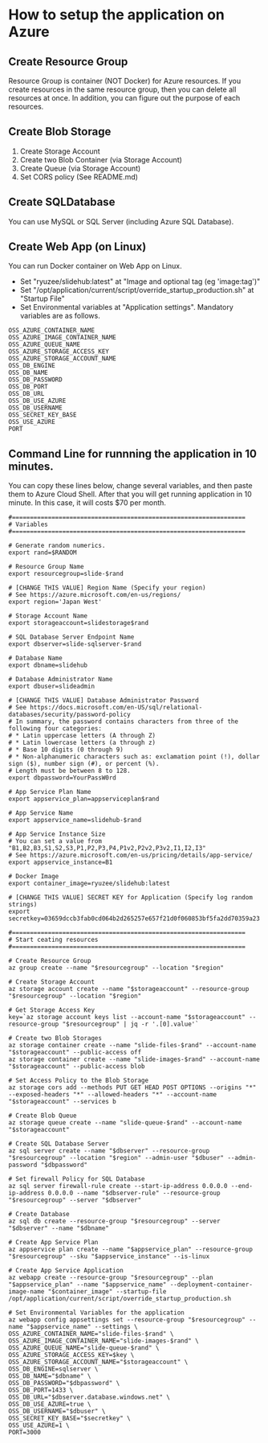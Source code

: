 # How to setup the application on Azure

## Create Resource Group

Resource Group is container (NOT Docker) for Azure resources.
If you create resources in the same resource group, then you can delete all resources at once.
In addition, you can figure out the purpose of each resources.

## Create Blob Storage

1. Create Storage Account
2. Create two Blob Container (via Storage Account)
3. Create Queue (via Storage Account)
4. Set CORS policy (See README.md)

## Create SQLDatabase

You can use MySQL or SQL Server (including Azure SQL Database).

## Create Web App (on Linux)

You can run Docker container on Web App on Linux.

* Set "ryuzee/slidehub:latest" at "Image and optional tag (eg 'image:tag')"
* Set "/opt/application/current/script/override_startup_production.sh" at "Startup File"
* Set Environmental variables at "Application settings". Mandatory variables are as follows.

```
OSS_AZURE_CONTAINER_NAME
OSS_AZURE_IMAGE_CONTAINER_NAME
OSS_AZURE_QUEUE_NAME
OSS_AZURE_STORAGE_ACCESS_KEY
OSS_AZURE_STORAGE_ACCOUNT_NAME
OSS_DB_ENGINE
OSS_DB_NAME
OSS_DB_PASSWORD
OSS_DB_PORT
OSS_DB_URL
OSS_DB_USE_AZURE
OSS_DB_USERNAME
OSS_SECRET_KEY_BASE
OSS_USE_AZURE
PORT
```

## Command Line for runnning the application in 10 minutes.

You can copy these lines below, change several variables, and then paste them to Azure Cloud Shell.
After that you will get running application in 10 minute.
In this case, it will costs $70 per month.

```
#=================================================================
# Variables
#=================================================================

# Generate random numerics.
export rand=$RANDOM

# Resource Group Name
export resourcegroup=slide-$rand

# [CHANGE THIS VALUE] Region Name (Specify your region)
# See https://azure.microsoft.com/en-us/regions/
export region='Japan West'

# Storage Account Name
export storageaccount=slidestorage$rand

# SQL Database Server Endpoint Name
export dbserver=slide-sqlserver-$rand

# Database Name
export dbname=slidehub

# Database Administrator Name
export dbuser=slideadmin

# [CHANGE THIS VALUE] Database Administrator Password
# See https://docs.microsoft.com/en-US/sql/relational-databases/security/password-policy
# In summary, the password contains characters from three of the following four categories:
# * Latin uppercase letters (A through Z)
# * Latin lowercase letters (a through z)
# * Base 10 digits (0 through 9)
# * Non-alphanumeric characters such as: exclamation point (!), dollar sign ($), number sign (#), or percent (%).
# Length must be between 8 to 128.
export dbpassword=YourPassW0rd

# App Service Plan Name
export appservice_plan=appserviceplan$rand

# App Service Name
export appservice_name=slidehub-$rand

# App Service Instance Size
# You can set a value from "B1,B2,B3,S1,S2,S3,P1,P2,P3,P4,P1v2,P2v2,P3v2,I1,I2,I3"
# See https://azure.microsoft.com/en-us/pricing/details/app-service/
export appservice_instance=B1

# Docker Image
export container_image=ryuzee/slidehub:latest

# [CHANGE THIS VALUE] SECRET KEY for Application (Specify log random strings)
export secretkey=03659dccb3fab0cd064b2d265257e657f21d0f060853bf5fa2dd70359a23

#=================================================================
# Start ceating resources
#=================================================================

# Create Resource Group
az group create --name "$resourcegroup" --location "$region"

# Create Storage Account
az storage account create --name "$storageaccount" --resource-group "$resourcegroup" --location "$region"

# Get Storage Access Key
key=`az storage account keys list --account-name "$storageaccount" --resource-group "$resourcegroup" | jq -r '.[0].value'`

# Create two Blob Storages
az storage container create --name "slide-files-$rand" --account-name "$storageaccount" --public-access off
az storage container create --name "slide-images-$rand" --account-name "$storageaccount" --public-access blob

# Set Access Policy to the Blob Storage
az storage cors add --methods PUT GET HEAD POST OPTIONS --origins "*" --exposed-headers "*" --allowed-headers "*" --account-name "$storageaccount" --services b

# Create Blob Queue
az storage queue create --name "slide-queue-$rand" --account-name "$storageaccount"

# Create SQL Database Server
az sql server create --name "$dbserver" --resource-group "$resourcegroup" --location "$region" --admin-user "$dbuser" --admin-password "$dbpassword"

# Set firewall Policy for SQL Database
az sql server firewall-rule create --start-ip-address 0.0.0.0 --end-ip-address 0.0.0.0 --name "$dbserver-rule" --resource-group "$resourcegroup" --server "$dbserver"

# Create Database
az sql db create --resource-group "$resourcegroup" --server "$dbserver" --name "$dbname"

# Create App Service Plan
az appservice plan create --name "$appservice_plan" --resource-group "$resourcegroup" --sku "$appservice_instance" --is-linux

# Create App Service Application
az webapp create --resource-group "$resourcegroup" --plan "$appservice_plan" --name "$appservice_name" --deployment-container-image-name "$container_image" --startup-file /opt/application/current/script/override_startup_production.sh

# Set Environmental Variables for the application
az webapp config appsettings set --resource-group "$resourcegroup" --name "$appservice_name" --settings \
OSS_AZURE_CONTAINER_NAME="slide-files-$rand" \
OSS_AZURE_IMAGE_CONTAINER_NAME="slide-images-$rand" \
OSS_AZURE_QUEUE_NAME="slide-queue-$rand" \
OSS_AZURE_STORAGE_ACCESS_KEY=$key \
OSS_AZURE_STORAGE_ACCOUNT_NAME="$storageaccount" \
OSS_DB_ENGINE=sqlserver \
OSS_DB_NAME="$dbname" \
OSS_DB_PASSWORD="$dbpassword" \
OSS_DB_PORT=1433 \
OSS_DB_URL="$dbserver.database.windows.net" \
OSS_DB_USE_AZURE=true \
OSS_DB_USERNAME="$dbuser" \
OSS_SECRET_KEY_BASE="$secretkey" \
OSS_USE_AZURE=1 \
PORT=3000
```
